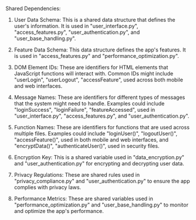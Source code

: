 Shared Dependencies:

1. User Data Schema: This is a shared data structure that defines the user's information. It is used in "user_interface.py", "access_features.py", "user_authentication.py", and "user_base_handling.py".

2. Feature Data Schema: This data structure defines the app's features. It is used in "access_features.py" and "performance_optimization.py".

3. DOM Element IDs: These are identifiers for HTML elements that JavaScript functions will interact with. Common IDs might include "userLogin", "userLogout", "accessFeature", used across both mobile and web interfaces.

4. Message Names: These are identifiers for different types of messages that the system might need to handle. Examples could include "loginSuccess", "loginFailure", "featureAccessed", used in "user_interface.py", "access_features.py", and "user_authentication.py".

5. Function Names: These are identifiers for functions that are used across multiple files. Examples could include "loginUser()", "logoutUser()", "accessFeature()", used in both mobile and web interfaces, and "encryptData()", "authenticateUser()", used in security files.

6. Encryption Key: This is a shared variable used in "data_encryption.py" and "user_authentication.py" for encrypting and decrypting user data.

7. Privacy Regulations: These are shared rules used in "privacy_compliance.py" and "user_authentication.py" to ensure the app complies with privacy laws.

8. Performance Metrics: These are shared variables used in "performance_optimization.py" and "user_base_handling.py" to monitor and optimize the app's performance.